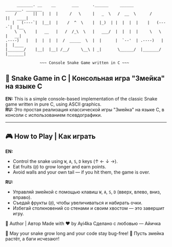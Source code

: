 
         _______. __    __       ___      .______     ______        _______. _______ 
        /       ||  |  |  |     /   \     |   _  \   /  __  \      /       ||   ____|
       |   (----`|  |__|  |    /  ^  \    |  |_)  | |  |  |  |    |   (----`|  |__   
        \   \    |   __   |   /  /_\  \   |   ___/  |  |  |  |     \   \    |   __|  
    .----)   |   |  |  |  |  /  _____  \  |  |      |  `--'  | .----)   |   |  |____ 
    |_______/    |__|  |__| /__/     \__\ | _|       \______/  |_______/    |_______|
                                                                                     
                   ~~~ Console Snake Game written in C ~~~

## 🐍 Snake Game in C | Консольная игра "Змейка" на языке C

**EN:** This is a simple console-based implementation of the classic Snake game written in pure C, using ASCII graphics.  
**RU:** Это простая реализация классической игры "Змейка" на языке C, в консоли с использованием псевдографики.

---

## 🎮 How to Play | Как играть

**EN:**  
- Control the snake using `W`, `A`, `S`, `D` keys (↑ ← ↓ →).  
- Eat fruits (`@`) to grow longer and earn points.  
- Avoid walls and your own tail — if you hit them, the game is over.

**RU:**  
- Управляй змейкой с помощью клавиш `W`, `A`, `S`, `D` (вверх, влево, вниз, вправо).  
- Съедай фрукты (`@`), чтобы увеличиваться и набирать очки.  
- Избегай столкновений со стенами и своим хвостом — это завершит игру.

🤝 Author | Автор
Made with ❤️ by Ayi4ka
Сделано с любовью — Айичка

🐍 May your snake grow long and your code stay bug-free!
🐍 Пусть змейка растёт, а баги исчезают!
